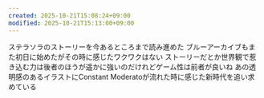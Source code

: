 ```yaml
---
created: 2025-10-21T15:08:24+09:00
modified: 2025-10-21T15:13:00+09:00
---
```


ステラソラのストーリーを今あるところまで読み進めた
ブルーアーカイブもまた初日に始めたがその時に感じたワクワクはない
ストーリーだとか世界観で惹き込む力は後者のほうが遥かに強いのだけれどゲーム性は前者が良いね
あの透明感のあるイラストにConstant Moderatoが流れた時に感じた新時代を追い求めている
